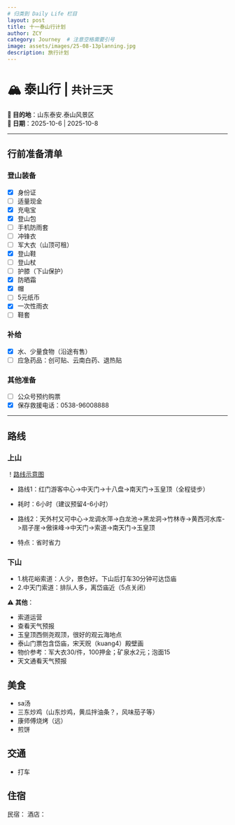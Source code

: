 ```yaml
---
# 归类到 Daily Life 栏目
layout: post
title: 十一泰山行计划
author: ZCY
category: Journey  # 注意空格需要引号
image: assets/images/25-08-13planning.jpg
description: 旅行计划
---
```


# 🏔 泰山行 | `共计三天`  
**📍 目的地**：山东泰安.泰山风景区  
**📅 日期**：2025-10-6 | 2025-10-8 

---

## 行前准备清单  
### 登山装备  
- [x] 身份证
- [ ] 适量现金
- [x] 充电宝
- [x] 登山包
- [ ] 手机防雨套  
- [ ] 冲锋衣
- [ ] 军大衣（山顶可租）
- [x] 登山鞋
- [ ] 登山杖
- [ ] 护膝（下山保护）
- [x] 防晒霜
- [x] 帽   
- [ ] 5元纸币
- [x] 一次性雨衣
- [ ] 鞋套

### 补给  
- [x] 水、少量食物（沿途有售）
- [ ] 应急药品：创可贴、云南白药、退热贴  

### 其他准备  
- [ ] 公众号预约购票   
- [x] 保存救援电话：0538-96008888  
  
---

## 路线
### 上山
！[路线示意图](https://zcyyy.github.io/assets/images/route.jpg)
- 路线1：红门游客中心->中天门->十八盘->南天门->玉皇顶（全程徒步）
- 耗时：6小时（建议预留4-6小时）

- 路线2：天外村又可中心->龙调水萍->白龙池->黑龙洞->竹林寺->黄西河水库->扇子崖->傲徕峰->中天门->索道->南天门->玉皇顶
- 特点：省时省力

### 下山
- 1.桃花峪索道：人少，景色好。下山后打车30分钟可达岱庙
- 2.中天门索道：排队人多，离岱庙近（5点关闭）

⚠️ **其他**：  
- 索道运营
- 查看天气预报
- 玉皇顶西侧尧观顶，很好的观云海地点
- 泰山门票包含岱庙，宋天贶（kuang4）殿壁画
- 物价参考：军大衣30/件，100押金；矿泉水2元；泡面15
- 天文通看天气预报

## 美食
- sa汤
- 三东炒鸡（山东炒鸡，黄瓜拌油条？，风味茄子等）
- 康师傅烧烤（远）
- 煎饼

## 交通
- 打车

## 住宿
民宿：
酒店：